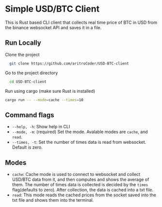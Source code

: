 
# Simple USD/BTC Client

This is Rust based CLI client that collects real time price of BTC in USD from the binance websocket API and saves it in a file.


## Run Locally

Clone the project

```bash
  git clone https://github.com/aritroCoder/USD-BTC-client
```

Go to the project directory

```bash
  cd USD-BTC-client
```

Run using cargo (make sure Rust is installed)

```bash
cargo run -- --mode=cache --times=10
```

## Command flags

- `--help, -h`: Show help in CLI
- `--mode, -m`: (required) Set the mode. Avalable modes are `cache`, and `read`.
- `--times, -t`: Set the number of times data is read from websocket. Default is zero.


## Modes
- `cache`: Cache mode is used to connect to websocket and collect USD/BTC data from it, and then computes and shows the average of them. The number of times data is collected is decided by the `times` flag(defaults to zero). After collection, the data is cached into a txt file.
- `read`: This mode reads the cached prices from the socket saved into the txt file and shows them into the terminal.